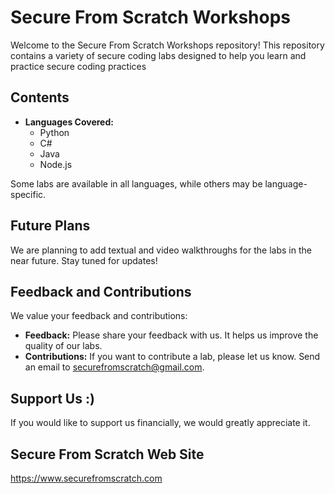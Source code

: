# Secure From Scratch Workshops

Welcome to the Secure From Scratch Workshops repository! This repository contains a variety of secure coding labs designed to help you learn and practice secure coding practices

## Contents

- **Languages Covered:**
  - Python
  - C#
  - Java
  - Node.js

Some labs are available in all languages, while others may be language-specific.

## Future Plans

We are planning to add textual and video walkthroughs for the labs in the near future. Stay tuned for updates!

## Feedback and Contributions

We value your feedback and contributions:

- **Feedback:** Please share your feedback with us. It helps us improve the quality of our labs.
- **Contributions:** If you want to contribute a lab, please let us know. Send an email to [securefromscratch@gmail.com](mailto:securefromscratch@gmail.com).

## Support Us :)

If you would like to support us financially, we would greatly appreciate it.

## Secure From Scratch Web Site 

https://www.securefromscratch.com

